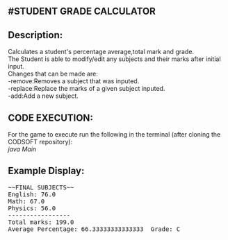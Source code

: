 #STUDENT GRADE CALCULATOR
---------------------
Description:
-----
Calculates a student's percentage average,total mark and grade.
<br>
The Student is able to modify/edit any subjects and their marks after initial input.
<br>
Changes that can be made are:<br>
-remove:Removes a subject that was inputed.<br>
-replace:Replace the marks of a given subject inputed.<br>
-add:Add a new subject.<br>


CODE EXECUTION:
---------------
For the game to execute run the following in the terminal (after cloning the CODSOFT repository):<br>
*java Main*

Example Display:
----
<pre>
~~FINAL SUBJECTS~~
English: 76.0
Math: 67.0
Physics: 56.0
-----------------
Total marks: 199.0
Average Percentage: 66.33333333333333  Grade: C
</pre>
